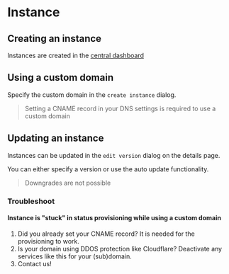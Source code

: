 # Instance

## Creating an instance

Instances are created in the [central dashboard](https://vyhub.net/dashboard)


## Using a custom domain

Specify the custom domain in the `create instance` dialog.

> Setting a CNAME record in your DNS settings is required to use a custom domain

## Updating an instance

Instances can be updated in the `edit version` dialog on the details page.  

You can either specify a version or use the auto update functionality.

> Downgrades are not possible


### Troubleshoot

#### Instance is "stuck" in status provisioning while using a custom domain

1. Did you already set your CNAME record? It is needed for the provisioning to work.
2. Is your domain using DDOS protection like Cloudflare? Deactivate any services like this for your (sub)domain.
3. Contact us!
